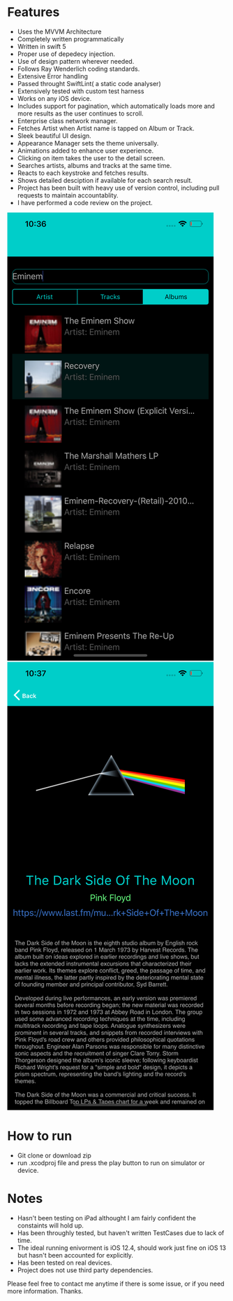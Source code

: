 # Features

- Uses the MVVM Architecture
- Completely written programmatically
- Written in swift 5
- Proper use of depedecy injection.
- Use of design pattern wherever needed.
- Follows Ray Wenderlich coding standards.
- Extensive Error handling
- Passed throught SwiftLint( a static code analyser)
- Extensively tested with custom test harness
- Works on any iOS device.
- Includes support for pagination, which automatically loads more and more results as the user continues to scroll.
- Enterprise class network manager.
- Fetches Artist when Artist name is tapped on Album or Track.
- Sleek beautiful UI design.
- Appearance Manager sets the theme universally.
- Animations added to enhance user experience.
- Clicking on item takes the user to the detail screen.
- Searches artists, albums and tracks at the same time. 
- Reacts to each keystroke and fetches results.
- Shows detailed desciption if available for each search result.
- Project has been built with heavy use of version control, including pull requests to maintain accountablity.
- I have performed a code review on the project. 






![](https://github.com/vishwas513/SearchLastFM/blob/master/Screenshots/pic1.png)
![](https://github.com/vishwas513/SearchLastFM/blob/master/Screenshots/pic2.png)






# How to run
- Git clone or download zip 
- run .xcodproj file and press the play button to run on simulator or device.

# Notes
- Hasn't been testing on iPad althought I am fairly confident the constaints will hold up. 
- Has been throughly tested, but haven't written TestCases due to lack of time. 
- The ideal running enivorment is iOS 12.4, should work just fine on iOS 13 but hasn't been accounted for explicitly.
- Has been tested on real devices.
- Project does not use third party dependencies.

Please feel free to contact me anytime if there is some issue, or if you need more information. Thanks.




